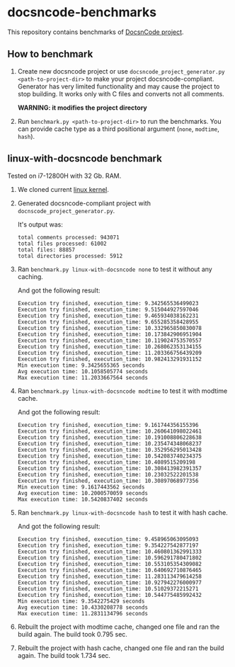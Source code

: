 # docsncode-benchmarks

This repository contains benchmarks of [DocsnCode project](https://github.com/aedobrynin/docsncode).

## How to benchmark

1. Create new docsncode project or use `docsncode_project_generator.py <path-to-project-dir>`
    to make your project docsncode-compliant. Generator has very limited 
    functionality and may cause the project to stop building. It works only
    with C files and converts not all comments.

    **WARNING: it modifies the project directory**
2. Run `benchmark.py <path-to-project-dir>` to run the benchmarks.
    You can provide cache type as a third positional argument (`none`, `modtime`, `hash`).

## linux-with-docsncode benchmark

Tested on i7-12800H with 32 Gb. RAM.

1. We cloned current [linux kernel](https://github.com/torvalds/linux).

2. Generated docsncode-compliant project with `docnscode_project_generator.py`.

    It's output was:
    ```
    total comments processed: 943071
    total files processed: 61002
    total files: 88857
    total directories processed: 5912
    ```

3. Ran `benchmark.py linux-with-docsncode none` to test it without any caching.

    And got the following result:
    ```
    Execution try finished, execution_time: 9.342565536499023
    Execution try finished, execution_time: 9.515044927597046
    Execution try finished, execution_time: 9.465934038162231
    Execution try finished, execution_time: 9.655285358428955
    Execution try finished, execution_time: 10.332965850830078
    Execution try finished, execution_time: 10.173842906951904
    Execution try finished, execution_time: 10.119024753570557
    Execution try finished, execution_time: 10.268062353134155
    Execution try finished, execution_time: 11.203366756439209
    Execution try finished, execution_time: 10.982413291931152
    Min execution time: 9.3425655365 seconds
    Avg execution time: 10.1058505774 seconds
    Max execution time: 11.2033667564 seconds
    ```

4. Ran `benchmark.py linux-with-docsncode modtime` to test it with modtime cache.

    And got the following result:
    ```
    Execution try finished, execution_time: 9.161744356155396
    Execution try finished, execution_time: 10.260641098022461
    Execution try finished, execution_time: 10.191008806228638
    Execution try finished, execution_time: 10.235474348068237
    Execution try finished, execution_time: 10.352956295013428
    Execution try finished, execution_time: 10.542083740234375
    Execution try finished, execution_time: 10.4089515209198
    Execution try finished, execution_time: 10.308413982391357
    Execution try finished, execution_time: 10.23032522201538
    Execution try finished, execution_time: 10.30897068977356
    Min execution time: 9.1617443562 seconds
    Avg execution time: 10.2000570059 seconds
    Max execution time: 10.5420837402 seconds
    ```

4. Ran `benchmark.py linux-with-docsncode hash` to test it with hash cache.

    And got the following result:
    ```
    Execution try finished, execution_time: 9.458965063095093
    Execution try finished, execution_time: 9.354227542877197
    Execution try finished, execution_time: 10.460801362991333
    Execution try finished, execution_time: 10.596291780471802
    Execution try finished, execution_time: 10.553105354309082
    Execution try finished, execution_time: 10.640692710876465
    Execution try finished, execution_time: 11.283113479614258
    Execution try finished, execution_time: 10.927942276000977
    Execution try finished, execution_time: 10.51029372215271
    Execution try finished, execution_time: 10.544775485992432
    Min execution time: 9.3542275429 seconds
    Avg execution time: 10.4330208778 seconds
    Max execution time: 11.2831134796 seconds
    ```

5. Rebuilt the project with modtime cache, changed one file and ran the build again. The build took 0.795 sec.

6. Rebuilt the project with hash cache, changed one file and ran the build again. The build took 1.734 sec.